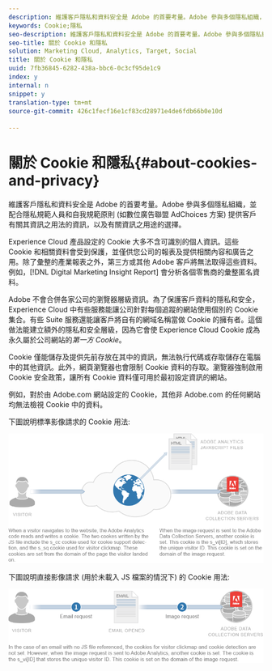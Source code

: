 ```yaml
---
description: 維護客戶隱私和資料安全是 Adobe 的首要考量。Adobe 參與多個隱私組織，並配合隱私規範人員和自我規範原則 (如數位廣告聯盟 AdChoices 方案) 提供客戶有關其資訊之用法的資訊，以及有關資訊之用途的選擇。
keywords: Cookie;隱私
seo-description: 維護客戶隱私和資料安全是 Adobe 的首要考量。Adobe 參與多個隱私組織，並配合隱私規範人員和自我規範原則 (如數位廣告聯盟 AdChoices 方案) 提供客戶有關其資訊之用法的資訊，以及有關資訊之用途的選擇。
seo-title: 關於 Cookie 和隱私
solution: Marketing Cloud, Analytics, Target, Social
title: 關於 Cookie 和隱私
uuid: 7fb36845-6282-438a-bbc6-0c3cf95de1c9
index: y
internal: n
snippet: y
translation-type: tm+mt
source-git-commit: 426c1fecf16e1cf83cd28971e4de6fdb66b0e10d

---
```



# 關於 Cookie 和隱私{#about-cookies-and-privacy}

維護客戶隱私和資料安全是 Adobe 的首要考量。Adobe 參與多個隱私組織，並配合隱私規範人員和自我規範原則 (如數位廣告聯盟 AdChoices 方案) 提供客戶有關其資訊之用法的資訊，以及有關資訊之用途的選擇。

Experience Cloud 產品設定的 Cookie 大多不含可識別的個人資訊。這些 Cookie 和相關資料會受到保護，並僅供您公司的報表及提供相關內容和廣告之用。除了彙整的產業報表之外，第三方或其他 Adobe 客戶將無法取得這些資料。例如，[!DNL Digital Marketing Insight Report] 會分析各個零售商的彙整匿名資料。

Adobe 不會合併各家公司的瀏覽器層級資訊。為了保護客戶資料的隱私和安全，Experience Cloud 中有些服務能讓公司針對每個追蹤的網站使用個別的 Cookie 集合。有些 Suite 服務還能讓客戶將自有的網域名稱當做 Cookie 的擁有者。這個做法能建立額外的隱私和安全層級，因為它會使 Experience Cloud Cookie 成為永久屬於公司網站的&#x200B;*第一方 Cookie*。

Cookie 僅能儲存及提供先前存放在其中的資訊，無法執行代碼或存取儲存在電腦中的其他資訊。此外，網頁瀏覽器也會限制 Cookie 資料的存取。瀏覽器強制啟用 Cookie 安全政策，讓所有 Cookie 資料僅可用於最初設定資訊的網站。

例如，對於由 Adobe.com 網站設定的 Cookie，其他非 Adobe.com 的任何網站均無法檢視 Cookie 中的資料。

下圖說明標準影像請求的 Cookie 用法:

![](assets/CookiesProcessGraphic-01.png)

下圖說明直接影像請求 (用於未載入 JS 檔案的情況下) 的 Cookie 用法:

![](assets/CookiesProcessGraphic2.png)

